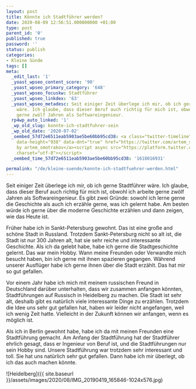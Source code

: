```yaml
---
layout: post
title: Könnte ich Stadtführer werden?
date: 2020-08-09 12:56:51.000000000 +01:00
type: post
parent_id: '0'
published: true
password: ''
status: publish
categories:
- Kleine Sünde
tags: []
meta:
  _edit_last: '1'
  _yoast_wpseo_content_score: '90'
  _yoast_wpseo_primary_category: '648'
  _yoast_wpseo_focuskw: Stadtführer
  _yoast_wpseo_linkdex: '63'
  _yoast_wpseo_metadesc: Seit einiger Zeit überlege ich mir, ob ich gerne Stadtführer
    wäre. Ich glaube, dass dieser Beruf auch richtig für mich ist, obwohl ich arbeite
    gerne zwölf Jahren als Softwareingenieur.
  rp4wp_auto_linked: '1'
  _wp_old_slug: konnte-ich-stadtfuhrer-sein
  _wp_old_date: '2020-07-02'
  _oembed_57d72e6511eab5903ae5be60bb95cd38: <a class="twitter-timeline" data-width="625"
    data-height="938" data-dnt="true" href="https://twitter.com/artem_smotrakov?ref_src=twsrc%5Etfw">Tweets
    by artem_smotrakov</a><script async src="https://platform.twitter.com/widgets.js"
    charset="utf-8"></script>
  _oembed_time_57d72e6511eab5903ae5be60bb95cd38: '1618016931'

permalink: "/de/kleine-suende/konnte-ich-stadtfuehrer-werden.html"
---
```

<!-- wp:paragraph -->

Seit einiger Zeit überlege ich mir, ob ich gerne Stadtführer wäre. Ich glaube, dass dieser Beruf auch richtig für mich ist, obwohl ich arbeite gerne zwölf Jahren als Softwareingenieur. Es gibt zwei Gründe: sowohl ich lerne gerne die Geschichte als auch ich erzähle gerne, was ich gelernt habe. Am besten würde ich gerne über die moderne Geschichte erzählen und dann zeigen, wie das Heute ist.

<!-- /wp:paragraph -->

<!-- wp:paragraph -->

Früher habe ich in Sankt-Petersburg gewohnt. Das ist eine große and schöne Stadt in Russland. Trotzdem Sankt-Petersburg nicht so alt ist, die Stadt ist nur 300 Jahren alt, hat sie sehr reiche und interessante Geschichte. Als ich da gelebt habe, habe ich gerne die Stadtgeschichte gelernt. Das war mein Hobby. Wann meine Freunden oder Verwandte mich besucht haben, bin ich gerne mit ihnen spazieren gegangen. Während unserer Ausflüger habe ich gerne ihnen über die Stadt erzählt. Das hat mir so gut gefallen.

<!-- /wp:paragraph -->

<!-- wp:paragraph -->

Vor einem Jahr habe ich mich mit meinem russischen Freund in Deutschland darüber unterhalten, dass wir zusammen anfangen könnten, Stadtführungen auf Russisch in Heidelberg zu machen. Die Stadt ist sehr alt, deshalb gibt es natürlich viele interessante Dinge zu erzählen. Trotzdem die Idee uns sehr gut gefallen hat, haben wir leider nicht angefangen, weil ich wenig Zeit hatte. Vielleicht in der Zukunft können wir anfangen, wenn es möglich ist.

<!-- /wp:paragraph -->

<!-- wp:paragraph -->

Als ich in Berlin gewohnt habe, habe ich da mit meinen Freunden eine Stadtführung gemacht. Am Anfang der Stadtführung hat der Stadtführer ehrlich gesagt, dass er Ingenieur von Beruf ist, und die Stadtführungen nur sein Hobby sind. Unsere Stadtführung war trotzdem sehr interessant und toll. Sie hat uns natürlich sehr gut gefallen. Dann habe ich mir überlegt, ob ich das auch machen könnte.

<!-- /wp:paragraph -->

<!-- wp:image {"id":3904,"sizeSlug":"large"} -->

![Heidelberg]({{ site.baseurl }}/assets/images/2020/08/IMG_20190419_165846-1024x576.jpg)

<!-- /wp:image -->

